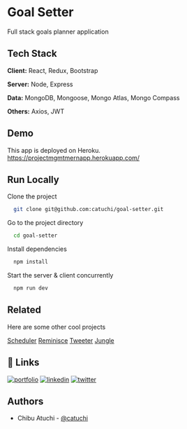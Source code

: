 
# Goal Setter

Full stack goals planner application

## Tech Stack

**Client:** React, Redux, Bootstrap 

**Server:** Node, Express

**Data:** MongoDB, Mongoose, Mongo Atlas, Mongo Compass

**Others:** Axios, JWT


## Demo

This app is deployed on Heroku. https://projectmgmtmernapp.herokuapp.com/
## Run Locally

Clone the project

```bash
  git clone git@github.com:catuchi/goal-setter.git
```

Go to the project directory

```bash
  cd goal-setter
```

Install dependencies

```bash
  npm install
```

Start the server & client concurrently

```bash
  npm run dev
```

## Related

Here are some other cool projects

[Scheduler](https://github.com/catuchi/scheduler)
[Reminisce](https://github.com/catuchi/reminisce)
[Tweeter](https://github.com/catuchi/tweeter)
[Jungle](https://github.com/catuchi/jungle-rails)



## 🔗 Links
[![portfolio](https://img.shields.io/badge/my_portfolio-000?style=for-the-badge&logo=ko-fi&logoColor=white)](https://chibu-atuchi.netlify.app/)
[![linkedin](https://img.shields.io/badge/linkedin-0A66C2?style=for-the-badge&logo=linkedin&logoColor=white)](https://www.linkedin.com/in/chibu-atuchi/)
[![twitter](https://img.shields.io/badge/gmail-1DA1F2?style=for-the-badge&logo=gmail&logoColor=red)](mailto:atuchibueze@gmail.com)


## Authors

- Chibu Atuchi - [@catuchi](https://www.github.com/catuchi)

